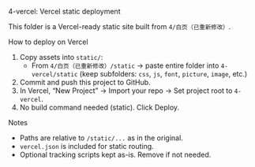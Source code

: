 4-vercel: Vercel static deployment

This folder is a Vercel-ready static site built from `4/白页（已重新修改）`.

How to deploy on Vercel
1. Copy assets into `static/`:
   - From `4/白页（已重新修改）/static` → paste entire folder into `4-vercel/static` (keep subfolders: `css`, `js`, `font`, `picture`, `image`, etc.)
2. Commit and push this project to GitHub.
3. In Vercel, “New Project” → Import your repo → Set project root to `4-vercel`.
4. No build command needed (static). Click Deploy.

Notes
- Paths are relative to `/static/...` as in the original.
- `vercel.json` is included for static routing.
- Optional tracking scripts kept as-is. Remove if not needed.



